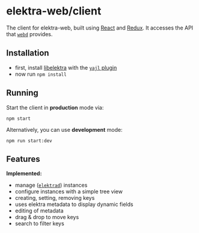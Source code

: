 # elektra-web/client

The client for elektra-web, built using
[React](https://facebook.github.io/react/) and [Redux](http://redux.js.org/). It
accesses the API that [`webd`](../webd/) provides.


## Installation

 * first, install [libelektra](http://libelektra.org/) with the [`yajl` plugin](http://tree.libelektra.org/src/plugins/yajl/)
 * now run `npm install`


## Running

Start the client in **production** mode via:

```
npm start
```

Alternatively, you can use **development** mode:

```
npm run start:dev
```


## Features

**Implemented:**

 - manage ([`elektrad`](../elektrad/)) instances
 - configure instances with a simple tree view
 - creating, setting, removing keys
 - uses elektra metadata to display dynamic fields
 - editing of metadata
 - drag & drop to move keys
 - search to filter keys

